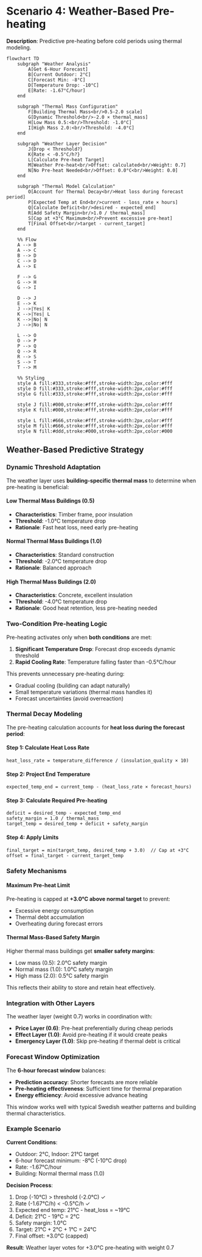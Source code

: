 # Scenario 4: Weather-Based Pre-heating

**Description**: Predictive pre-heating before cold periods using thermal modeling.

```mermaid
flowchart TD
    subgraph "Weather Analysis"
        A[Get 6-Hour Forecast]
        B[Current Outdoor: 2°C]
        C[Forecast Min: -8°C]
        D[Temperature Drop: -10°C]
        E[Rate: -1.67°C/hour]
    end

    subgraph "Thermal Mass Configuration"
        F[Building Thermal Mass<br/>0.5-2.0 scale]
        G[Dynamic Threshold<br/>-2.0 × thermal_mass]
        H[Low Mass 0.5:<br/>Threshold: -1.0°C]
        I[High Mass 2.0:<br/>Threshold: -4.0°C]
    end

    subgraph "Weather Layer Decision"
        J{Drop < Threshold?}
        K{Rate < -0.5°C/h?}
        L[Calculate Pre-heat Target]
        M[Weather Pre-heat<br/>Offset: calculated<br/>Weight: 0.7]
        N[No Pre-heat Needed<br/>Offset: 0.0°C<br/>Weight: 0.0]
    end

    subgraph "Thermal Model Calculation"
        O[Account for Thermal Decay<br/>Heat loss during forecast period]
        P[Expected Temp at End<br/>current - loss_rate × hours]
        Q[Calculate Deficit<br/>desired - expected_end]
        R[Add Safety Margin<br/>1.0 / thermal_mass]
        S[Cap at +3°C Maximum<br/>Prevent excessive pre-heat]
        T[Final Offset<br/>target - current_target]
    end

    %% Flow
    A --> B
    A --> C
    B --> D
    C --> D
    A --> E
    
    F --> G
    G --> H
    G --> I
    
    D --> J
    E --> K
    J -->|Yes| K
    K -->|Yes| L
    K -->|No| N
    J -->|No| N
    
    L --> O
    O --> P
    P --> Q
    Q --> R
    R --> S
    S --> T
    T --> M

    %% Styling
    style A fill:#333,stroke:#fff,stroke-width:2px,color:#fff
    style D fill:#333,stroke:#fff,stroke-width:2px,color:#fff
    style G fill:#333,stroke:#fff,stroke-width:2px,color:#fff
    
    style J fill:#000,stroke:#fff,stroke-width:2px,color:#fff
    style K fill:#000,stroke:#fff,stroke-width:2px,color:#fff
    
    style L fill:#666,stroke:#fff,stroke-width:2px,color:#fff
    style M fill:#666,stroke:#fff,stroke-width:2px,color:#fff
    style N fill:#ddd,stroke:#000,stroke-width:2px,color:#000
```

## Weather-Based Predictive Strategy

### Dynamic Threshold Adaptation

The weather layer uses **building-specific thermal mass** to determine when pre-heating is beneficial:

#### Low Thermal Mass Buildings (0.5)
- **Characteristics**: Timber frame, poor insulation
- **Threshold**: -1.0°C temperature drop
- **Rationale**: Fast heat loss, need early pre-heating

#### Normal Thermal Mass Buildings (1.0)  
- **Characteristics**: Standard construction
- **Threshold**: -2.0°C temperature drop
- **Rationale**: Balanced approach

#### High Thermal Mass Buildings (2.0)
- **Characteristics**: Concrete, excellent insulation  
- **Threshold**: -4.0°C temperature drop
- **Rationale**: Good heat retention, less pre-heating needed

### Two-Condition Pre-heating Logic

Pre-heating activates only when **both conditions** are met:

1. **Significant Temperature Drop**: Forecast drop exceeds dynamic threshold
2. **Rapid Cooling Rate**: Temperature falling faster than -0.5°C/hour

This prevents unnecessary pre-heating during:
- Gradual cooling (building can adapt naturally)
- Small temperature variations (thermal mass handles it)
- Forecast uncertainties (avoid overreaction)

### Thermal Decay Modeling

The pre-heating calculation accounts for **heat loss during the forecast period**:

#### Step 1: Calculate Heat Loss Rate
```
heat_loss_rate = temperature_difference / (insulation_quality × 10)
```

#### Step 2: Project End Temperature  
```
expected_temp_end = current_temp - (heat_loss_rate × forecast_hours)
```

#### Step 3: Calculate Required Pre-heating
```
deficit = desired_temp - expected_temp_end
safety_margin = 1.0 / thermal_mass
target_temp = desired_temp + deficit + safety_margin
```

#### Step 4: Apply Limits
```
final_target = min(target_temp, desired_temp + 3.0)  // Cap at +3°C
offset = final_target - current_target_temp
```

### Safety Mechanisms

#### Maximum Pre-heat Limit
Pre-heating is capped at **+3.0°C above normal target** to prevent:
- Excessive energy consumption
- Thermal debt accumulation
- Overheating during forecast errors

#### Thermal Mass-Based Safety Margin
Higher thermal mass buildings get **smaller safety margins**:
- Low mass (0.5): 2.0°C safety margin
- Normal mass (1.0): 1.0°C safety margin  
- High mass (2.0): 0.5°C safety margin

This reflects their ability to store and retain heat effectively.

### Integration with Other Layers

The weather layer (weight 0.7) works in coordination with:

- **Price Layer (0.6)**: Pre-heat preferentially during cheap periods
- **Effect Layer (1.0)**: Avoid pre-heating if it would create peaks
- **Emergency Layer (1.0)**: Skip pre-heating if thermal debt is critical

### Forecast Window Optimization

The **6-hour forecast window** balances:
- **Prediction accuracy**: Shorter forecasts are more reliable
- **Pre-heating effectiveness**: Sufficient time for thermal preparation
- **Energy efficiency**: Avoid excessive advance heating

This window works well with typical Swedish weather patterns and building thermal characteristics.

### Example Scenario

**Current Conditions**:
- Outdoor: 2°C, Indoor: 21°C target
- 6-hour forecast minimum: -8°C (-10°C drop)
- Rate: -1.67°C/hour
- Building: Normal thermal mass (1.0)

**Decision Process**:
1. Drop (-10°C) > threshold (-2.0°C) ✓
2. Rate (-1.67°C/h) < -0.5°C/h ✓
3. Expected end temp: 21°C - heat_loss = ~19°C
4. Deficit: 21°C - 19°C = 2°C
5. Safety margin: 1.0°C
6. Target: 21°C + 2°C + 1°C = 24°C
7. Final offset: +3.0°C (capped)

**Result**: Weather layer votes for +3.0°C pre-heating with weight 0.7